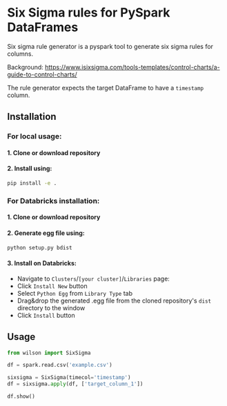 # Six Sigma rules for PySpark DataFrames

Six sigma rule generator is a pyspark tool to generate six sigma rules for columns.

Background: https://www.isixsigma.com/tools-templates/control-charts/a-guide-to-control-charts/

The rule generator expects the target DataFrame to have a `timestamp` column.

## Installation

### For local usage:

#### 1. Clone or download repository

#### 2. Install using:
```bash
pip install -e .
```

### For Databricks installation:

#### 1. Clone or download repository

#### 2. Generate egg file using:
```bash
python setup.py bdist
```
#### 3. Install on Databricks:
- Navigate to `Clusters`/`[your cluster]`/`Libraries` page:
- Click `Install New` button
- Select `Python Egg` from `Library Type` tab
- Drag&drop the generated .egg file from the cloned repository's `dist` directory to the window
- Click `Install` button


## Usage

```python
from wilson import SixSigma

df = spark.read.csv('example.csv')

sixsigma = SixSigma(timecol='timestamp')
df = sixsigma.apply(df, ['target_column_1'])

df.show()
```
